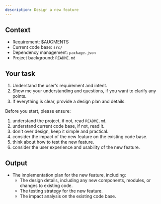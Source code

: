 ```yaml
---
description: Design a new feature 
---
```


## Context

- Requirement: $AUGMENTS
- Current code base: `src/`
- Dependency management: `package.json`
- Project background: `README.md`

## Your task

1. Understand the user's requirement and intent.
2. Show me your understanding and questions, if you want to clarify any points.
3. If everything is clear, provide a design plan and details.

Before you start, please ensure:

1. understand the project, if not, read `README.md`.
2. understand current code base, if not, read it.
3. don't over design, keep it simple and practical.
4. consider the impact of the new feature on the existing code base.
5. think about how to test the new feature.
6. consider the user experience and usability of the new feature.

## Output

- The implementation plan for the new feature, including:
  - The design details, including any new components, modules, or changes to existing code.
  - The testing strategy for the new feature.
  - The impact analysis on the existing code base.
